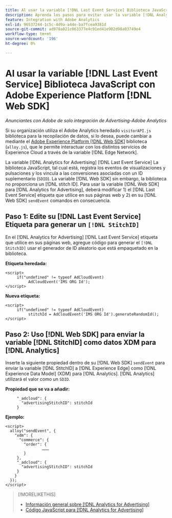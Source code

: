 ```yaml
---
title: Al usar la variable [!DNL Last Event Service] Biblioteca JavaScript con [!DNL Web SDK]
description: Aprenda los pasos para evitar usar la variable [!DNL Analytics] [!DNL visitorAPI] a la biblioteca [!DNL Experience Platform] [!DNL Web SDK] biblioteca para su [!DNL Analytics for Advertising] implementación.
feature: Integration with Adobe Analytics
exl-id: 96537244-1c5c-4d9a-a44e-ba7fcea9381d
source-git-commit: ad978a021c063377e4c91ed41e902d98a03749e4
workflow-type: tm+mt
source-wordcount: '196'
ht-degree: 0%

---
```


# Al usar la variable [!DNL Last Event Service] Biblioteca JavaScript con Adobe Experience Platform [!DNL Web SDK]

*Anunciantes con Adobe de solo integración de Advertising-Adobe Analytics*

Si su organización utiliza el Adobe Analytics heredado `visitorAPI.js` biblioteca para la recopilación de datos, si lo desea, puede cambiar a mediante el [Adobe Experience Platform [!DNL Web SDK]](https://experienceleague.adobe.com/docs/experience-platform/edge/home.html) biblioteca (`alloy.js`), que le permite interactuar con los distintos servicios de Experience Cloud a través de la variable [!DNL Edge Network].

La variable [!DNL Analytics for Advertising] [!DNL Last Event Service] La biblioteca JavaScript, tal cual está, registra los eventos de visualizaciones y pulsaciones y los vincula a las conversiones asociadas con un ID suplementario (`SDID`). La variable [!DNL Web SDK] sin embargo, la biblioteca no proporciona un [!DNL stitch ID]. Para usar la variable [!DNL Web SDK] para [!DNL Analytics for Advertising], deberá modificar 1) el [!DNL Last Event Service] etiqueta que utilice en sus páginas web y 2) en su [!DNL Web SDK] `sendEvent` comandos en consecuencia.

## Paso 1: Edite su [!DNL Last Event Service] Etiqueta para generar un `[!DNL StitchID]`

En el [!DNL Analytics for Advertising] [!DNL Last Event Service] etiqueta que utilice en sus páginas web, agregue código para generar el `[!DNL StitchID]` usar el generador de ID aleatorio que está empaquetado en la biblioteca.

**Etiqueta heredada:**

```
<script>
     if("undefined" != typeof AdCloudEvent) 
          AdCloudEvent('IMS ORG Id');
</script>
```

**Nueva etiqueta:**

```
<script>
     if("undefined" != typeof AdCloudEvent) 
          stitchId = AdCloudEvent('IMS ORG Id').generateRandomId();
</script>
```

## Paso 2: Uso [!DNL Web SDK] para enviar la variable [!DNL StitchID] como datos XDM para [!DNL Analytics]

Inserte la siguiente propiedad dentro de su [!DNL Web SDK] `sendEvent` para enviar la variable [!DNL StitchID] a [!DNL Experience Edge] como [!DNL Experience Data Model] (XDM) para [!DNL Analytics].<!-- The library will send the StitchID to [!DNL Experience Edge] as `[_adcloud.advertisingStitchID](https://github.com/adobe/xdm/blob/master/docs/reference/adobe/experience/adcloud/stitch.schema.md)`. --> [!DNL Analytics] utilizará el valor como un `SDID`.

**Propiedad que se va a añadir:**

```
     "_adcloud": {
       "advertisingStitchID": stitchId
     }
```

**Ejemplo:**

```
<script>
  alloy("sendEvent", {
    "xdm": {
      "commerce": {
        "order": {
                ………
        }
     },
     "_adcloud": {
       "advertisingStitchID": stitchId
     }
    }
  });
</script>
```

>[!MORELIKETHIS]
>
>* [Información general sobre [!DNL Analytics for Advertising]](overview.md)
>* [Código JavaScript para [!DNL Analytics for Advertising]](/help/integrations/analytics/javascript.md)

